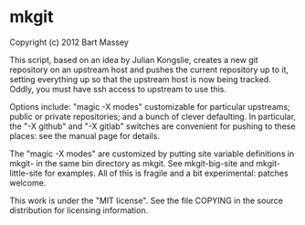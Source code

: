 # mkgit
Copyright (c) 2012 Bart Massey

This script, based on an idea by Julian Kongslie, creates a
new git repository on an upstream host and pushes the
current repository up to it, setting everything up so that
the upstream host is now being tracked. Oddly, you must have
ssh access to upstream to use this.

Options include: "magic -X modes" customizable for
particular upstreams; public or private repositories; and a
bunch of clever defaulting. In particular, the "-X github"
and "-X gitlab" switches are convenient for pushing to these
places: see the manual page for details.

The "magic -X modes" are customized by putting site variable
definitions in mkgit-<site> in the same bin directory as
mkgit. See mkgit-big-site and mkgit-little-site for
examples. All of this is fragile and a bit experimental:
patches welcome.

This work is under the "MIT license". See the file COPYING
in the source distribution for licensing information.
